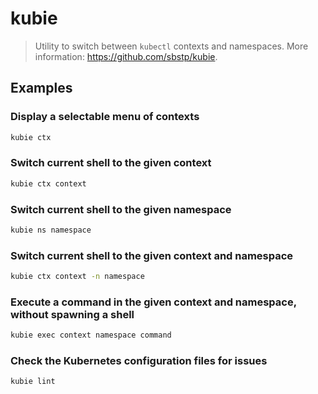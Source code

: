 # kubie

> Utility to switch between `kubectl` contexts and namespaces. More information: <https://github.com/sbstp/kubie>.

## Examples

### Display a selectable menu of contexts

```bash
kubie ctx
```

### Switch current shell to the given context

```bash
kubie ctx context
```

### Switch current shell to the given namespace

```bash
kubie ns namespace
```

### Switch current shell to the given context and namespace

```bash
kubie ctx context -n namespace
```

### Execute a command in the given context and namespace, without spawning a shell

```bash
kubie exec context namespace command
```

### Check the Kubernetes configuration files for issues

```bash
kubie lint
```

